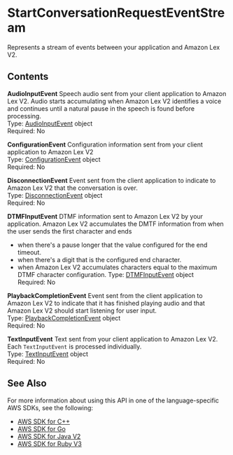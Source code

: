 # StartConversationRequestEventStream<a name="API_runtime_StartConversationRequestEventStream"></a>

Represents a stream of events between your application and Amazon Lex V2\.

## Contents<a name="API_runtime_StartConversationRequestEventStream_Contents"></a>

 **AudioInputEvent**   <a name="lexv2-Type-runtime_StartConversationRequestEventStream-AudioInputEvent"></a>
Speech audio sent from your client application to Amazon Lex V2\. Audio starts accumulating when Amazon Lex V2 identifies a voice and continues until a natural pause in the speech is found before processing\.  
Type: [AudioInputEvent](API_runtime_AudioInputEvent.md) object  
Required: No

 **ConfigurationEvent**   <a name="lexv2-Type-runtime_StartConversationRequestEventStream-ConfigurationEvent"></a>
Configuration information sent from your client application to Amazon Lex V2  
Type: [ConfigurationEvent](API_runtime_ConfigurationEvent.md) object  
Required: No

 **DisconnectionEvent**   <a name="lexv2-Type-runtime_StartConversationRequestEventStream-DisconnectionEvent"></a>
Event sent from the client application to indicate to Amazon Lex V2 that the conversation is over\.  
Type: [DisconnectionEvent](API_runtime_DisconnectionEvent.md) object  
Required: No

 **DTMFInputEvent**   <a name="lexv2-Type-runtime_StartConversationRequestEventStream-DTMFInputEvent"></a>
DTMF information sent to Amazon Lex V2 by your application\. Amazon Lex V2 accumulates the DMTF information from when the user sends the first character and ends  
+ when there's a pause longer that the value configured for the end timeout\.
+ when there's a digit that is the configured end character\.
+ when Amazon Lex V2 accumulates characters equal to the maximum DTMF character configuration\.
Type: [DTMFInputEvent](API_runtime_DTMFInputEvent.md) object  
Required: No

 **PlaybackCompletionEvent**   <a name="lexv2-Type-runtime_StartConversationRequestEventStream-PlaybackCompletionEvent"></a>
Event sent from the client application to Amazon Lex V2 to indicate that it has finished playing audio and that Amazon Lex V2 should start listening for user input\.  
Type: [PlaybackCompletionEvent](API_runtime_PlaybackCompletionEvent.md) object  
Required: No

 **TextInputEvent**   <a name="lexv2-Type-runtime_StartConversationRequestEventStream-TextInputEvent"></a>
Text sent from your client application to Amazon Lex V2\. Each `TextInputEvent` is processed individually\.  
Type: [TextInputEvent](API_runtime_TextInputEvent.md) object  
Required: No

## See Also<a name="API_runtime_StartConversationRequestEventStream_SeeAlso"></a>

For more information about using this API in one of the language\-specific AWS SDKs, see the following:
+  [ AWS SDK for C\+\+](https://docs.aws.amazon.com/goto/SdkForCpp/runtime.lex.v2-2020-08-07/StartConversationRequestEventStream) 
+  [ AWS SDK for Go](https://docs.aws.amazon.com/goto/SdkForGoV1/runtime.lex.v2-2020-08-07/StartConversationRequestEventStream) 
+  [ AWS SDK for Java V2](https://docs.aws.amazon.com/goto/SdkForJavaV2/runtime.lex.v2-2020-08-07/StartConversationRequestEventStream) 
+  [ AWS SDK for Ruby V3](https://docs.aws.amazon.com/goto/SdkForRubyV3/runtime.lex.v2-2020-08-07/StartConversationRequestEventStream) 